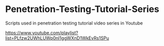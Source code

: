 # Penetration-Testing-Tutorial-Series
Scripts used in penetration testing tutorial video series in Youtube

https://www.youtube.com/playlist?list=PLfzw2UWhLUWp0nI1ggWXnD1WkEvRs1SPu
